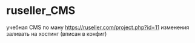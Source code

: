 # ruseller_CMS
учебная CMS по ману https://ruseller.com/project.php?id=11
изменения заливать на хостинг (вписан в конфиг)